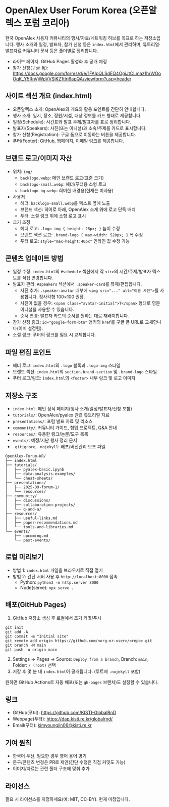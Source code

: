# OpenAlex User Forum Korea (오픈알렉스 포럼 코리아)

한국 OpenAlex 사용자 커뮤니티의 행사/자료/네트워킹 허브를 목표로 하는 저장소입니다. 행사 소개와 일정, 발표자, 참가 신청 등은 `index.html`에서 관리하며, 튜토리얼·발표자료·커뮤니티 문서 등은 폴더별로 정리합니다.

- 라이브 페이지: GitHub Pages 활성화 후 공개 예정
- 참가 신청(구글 폼): https://docs.google.com/forms/d/e/1FAIpQLSdEQ4OgiJtCLmaz1hrWOoOqK_Y5RnVjWpVVSiKZ1tIri6apQA/viewform?usp=header

## 사이트 섹션 개요 (index.html)
- 오픈알렉스 소개: OpenAlex의 개요와 활용 포인트를 간단히 안내합니다.
- 행사 소개: 일시, 장소, 정원/시설, 대상 정보를 카드 형태로 제공합니다.
- 일정(Schedule): 시간표와 발표 주제/발표자를 표로 정리합니다.
- 발표자(Speakers): 사진(또는 이니셜)과 소속/주제를 카드로 표시합니다.
- 참가 신청(Registration): 구글 폼으로 이동하는 버튼을 제공합니다.
- 푸터(Footer): GitHub, 웹페이지, 이메일 링크를 제공합니다.

## 브랜드 로고/이미지 자산
- 위치: `img/`
  - `backlogo.webp`: 메인 브랜드 로고(표준 크기)
  - `backlogo-small.webp`: 헤더/푸터용 소형 로고
  - `backlogo-bg.webp`: 희미한 배경용(현재는 미사용)
- 사용처
  - 헤더: `backlogo-small.webp`를 텍스트 옆에 노출
  - 브랜드 섹션: 히어로 아래, OpenAlex 소개 위에 로고 단독 배치
  - 푸터: 소셜 링크 위에 소형 로고 표시
- 크기 조정
  - 헤더 로고: `.logo-img { height: 28px; }` 높이 수정
  - 브랜드 섹션 로고: `.brand-logo { max-width: 520px; }` 폭 수정
  - 푸터 로고: `style="max-height:40px"` 인라인 값 수정 가능

## 콘텐츠 업데이트 방법
- 일정 수정: `index.html`의 `#schedule` 섹션에서 각 `<tr>`의 시간/주제/발표자 텍스트를 직접 변경합니다.
- 발표자 관리: `#speakers` 섹션에서 `.speaker-card`를 복제/편집합니다.
  - 사진 추가: `.speaker-avatar` 내부에 `<img src="..." alt="이름 사진">`를 사용합니다. 정사각형 100×100 권장.
  - 사진이 없을 경우: `<span class="avatar-initial">T</span>` 형태로 영문 이니셜을 사용할 수 있습니다.
  - 순서 변경: 발표자 카드의 순서를 원하는 대로 재배치합니다.
- 참가 신청 링크: `id="google-form-btn"` 앵커의 `href`를 구글 폼 URL로 교체합니다(이미 설정됨).
- 소셜 링크: 푸터의 링크를 필요 시 교체합니다.

## 파일 편집 포인트
- 헤더 로고: `index.html`의 `.logo` 블록과 `.logo-img` 스타일
- 브랜드 섹션: `index.html`의 `section.brand-section` 및 `.brand-logo` 스타일
- 푸터 로고/링크: `index.html`의 `<footer>` 내부 링크 및 로고 이미지

## 저장소 구조
- `index.html`: 메인 정적 페이지(행사 소개/일정/발표자/신청 포함)
- `tutorials/`: OpenAlex/pyalex 관련 튜토리얼 자료
- `presentations/`: 포럼 발표 자료 및 리소스
- `community/`: 커뮤니티 가이드, 협업 프로젝트, Q&A 안내
- `resources/`: 유용한 링크/논문/도구 목록
- `events/`: 예정/지난 행사 정리 문서
- `.gitignore`, `.nojekyll`: 배포/버전관리 보조 파일

```
OpenAlex-Forum-KR/
├── index.html
├── tutorials/
│   ├── pyalex-basic.ipynb
│   ├── data-analysis-examples/
│   └── cheat-sheets/
├── presentations/
│   ├── 2025-09-forum-1/
│   └── resources/
├── community/
│   ├── discussions/
│   ├── collaboration-projects/
│   └── q-and-a/
├── resources/
│   ├── useful-links.md
│   ├── paper-recommendations.md
│   └── tools-and-libraries.md
└── events/
    ├── upcoming.md
    └── past-events/
```

## 로컬 미리보기
- 방법 1: `index.html` 파일을 브라우저로 직접 열기
- 방법 2: 간단 서버 사용 후 `http://localhost:8000` 접속
  - Python: `python3 -m http.server 8000`
  - Node(serve): `npx serve .`

## 배포(GitHub Pages)
1) GitHub 저장소 생성 후 로컬에서 초기 커밋/푸시
```
git init
git add -A
git commit -m "Initial site"
git remote add origin https://github.com/<org-or-user>/<repo>.git
git branch -M main
git push -u origin main
```
2) Settings → Pages → Source: `Deploy from a branch`, Branch: `main`, Folder: `/ (root)` 선택
3) 저장 후 몇 분 내 `index.html`이 공개됩니다. (루트에 `.nojekyll` 포함)

원하면 GitHub Actions로 자동 배포(또는 `gh-pages` 브랜치)도 설정할 수 있습니다.

## 링크
- GitHub(푸터): https://github.com/KISTI-GlobalRnD
- Webpage(푸터): https://dap.kisti.re.kr/globalrnd/
- Email(푸터): kimyoungjin06@kisti.re.kr

## 기여 원칙
- 한국어 우선, 필요한 경우 영어 용어 병기
- 문구/콘텐츠 변경은 PR로 제안(간단 수정은 직접 커밋도 가능)
- 이미지/자료는 관련 폴더 구조에 맞춰 추가

## 라이선스
필요 시 라이선스를 지정하세요(예: MIT, CC-BY). 현재 미정입니다.
